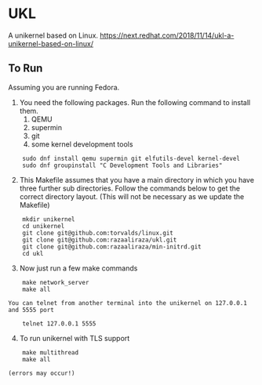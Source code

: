 # UKL

A unikernel based on Linux.
https://next.redhat.com/2018/11/14/ukl-a-unikernel-based-on-linux/

## To Run

Assuming you are running Fedora.

1. You need the following packages. Run the following command to install them.
	1. QEMU
	2. supermin
	3. git
	4. some kernel development tools
```
    sudo dnf install qemu supermin git elfutils-devel kernel-devel
    sudo dnf groupinstall "C Development Tools and Libraries"
```

2. This Makefile assumes that you have a main directory in which you have three further sub directories. Follow the commands below to get the correct directory layout. (This will not be necessary as we update the Makefile)
```
    mkdir unikernel
    cd unikernel
    git clone git@github.com:torvalds/linux.git
    git clone git@github.com:razaaliraza/ukl.git
    git clone git@github.com:razaaliraza/min-initrd.git
    cd ukl
```

3. Now just run a few make commands
```
    make network_server
    make all
```
	You can telnet from another terminal into the unikernel on 127.0.0.1 and 5555 port
```
    telnet 127.0.0.1 5555
```

4. To run unikernel with TLS support
```
    make multithread
    make all
```
	(errors may occur!)
